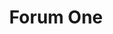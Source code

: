 ---
layout: portfolio
title: Forum One
year: 2014
link: "http://forumone.com"
image: forum-one.jpg
tags: drupal, wordpress
description: 
role:  Front-End Devleoper
published: yes
---